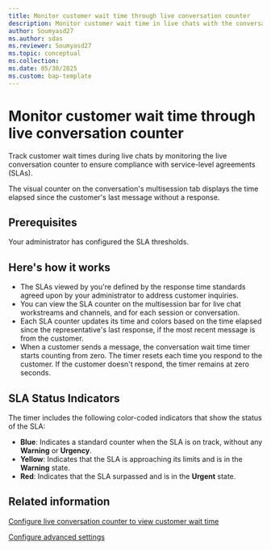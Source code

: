 ```yaml
---
title: Monitor customer wait time through live conversation counter
description: Monitor customer wait time in live chats with the conversation counter. Stay compliant with SLAs and respond faster using color-coded indicators.
author: Soumyasd27
ms.author: sdas
ms.reviewer: Soumyasd27
ms.topic: conceptual
ms.collection: 
ms.date: 05/30/2025
ms.custom: bap-template
---
```


# Monitor customer wait time through live conversation counter

Track customer wait times during live chats by monitoring the live conversation counter to ensure compliance with service-level agreements (SLAs).

The visual counter on the conversation's multisession tab displays the time elapsed since the customer's last message without a response.

## Prerequisites

Your administrator has configured the SLA thresholds.

## Here's how it works

- The SLAs viewed by you're defined by the response time standards agreed upon by your administrator to address customer inquiries.
- You can view the SLA counter on the multisession bar for live chat workstreams and channels, and for each session or conversation.
- Each SLA counter updates its time and colors based on the time elapsed since the representative's last response, if the most recent message is from the customer.
- When a customer sends a message, the conversation wait time timer starts counting from zero. The timer resets each time you respond to the customer. If the customer doesn't respond, the timer remains at zero seconds. 

## **SLA Status Indicators**

The timer includes the following color-coded indicators that show the status of the SLA: 

- **Blue**: Indicates a standard counter when the SLA is on track, without any **Warning** or **Urgency**.
- **Yellow**: Indicates that the SLA is approaching its limits and is in the **Warning** state.
- **Red**: Indicates that the SLA surpassed and is in the **Urgent** state. 

## Related information

[Configure live conversation counter to view customer wait time](../administer/configure-live-conv-counter.md#configure-live-conversation-counter-to-view-customer-wait-time)

[Configure advanced settings](../administer/create-workstreams.md#configure-advanced-settings)